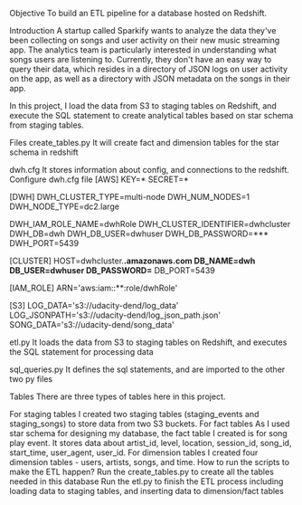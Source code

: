 Objective
To build an ETL pipeline for a database hosted on Redshift.

Introduction
A startup called Sparkify wants to analyze the data they've been collecting on songs and user activity on their new music streaming app.
The analytics team is particularly interested in understanding what songs users are listening to. Currently, they don't have an easy way to query their data, which resides in a directory of JSON logs on user activity on the app, as well as a directory with JSON metadata on the songs in their app.

In this project, I load the data from S3 to staging tables on Redshift, and execute the SQL statement to create analytical tables based on star schema from staging tables.

Files
create_tables.py
It will create fact and dimension tables for the star schema in redshift

dwh.cfg
It stores information about config, and connections to the redshift. 
Configure dwh.cfg file
[AWS]
KEY=*
SECRET=*

[DWH]
DWH_CLUSTER_TYPE=multi-node
DWH_NUM_NODES=1
DWH_NODE_TYPE=dc2.large

DWH_IAM_ROLE_NAME=dwhRole
DWH_CLUSTER_IDENTIFIER=dwhcluster
DWH_DB=dwh
DWH_DB_USER=dwhuser
DWH_DB_PASSWORD=***
DWH_PORT=5439

[CLUSTER]
HOST=dwhcluster.**.amazonaws.com
DB_NAME=dwh
DB_USER=dwhuser
DB_PASSWORD=**
DB_PORT=5439

[IAM_ROLE]
ARN='aws:iam::**:role/dwhRole'

[S3]
LOG_DATA='s3://udacity-dend/log_data'
LOG_JSONPATH='s3://udacity-dend/log_json_path.json'
SONG_DATA='s3://udacity-dend/song_data'

etl.py
It loads the data from S3 to staging tables on Redshift, and executes the SQL statement for processing data

sql_queries.py
It defines the sql statements, and are imported to the other two py files

Tables
There are three types of tables here in this project.

For staging tables I created two staging tables (staging_events and staging_songs) to store data from two S3 buckets.
For fact tables As I used star schema for designing my database, the fact table I created is for song play event. It stores data about artist_id, level, location, session_id, song_id, start_time, user_agent, user_id.
For dimension tables I created four dimension tables - users, artists, songs, and time.
How to run the scripts to make the ETL happen?
Run the create_tables.py to create all the tables needed in this database
Run the etl.py to finish the ETL process including loading data to staging tables, and inserting data to dimension/fact tables